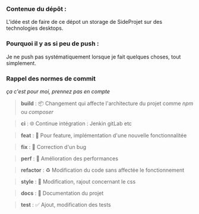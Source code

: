 ### Contenue du dépôt : 
L'idée est de faire de ce dépot un storage de SideProjet sur des technologies desktops.

### Pourquoi il y as si peu de push :
Je ne push pas systématiquement lorsque je fait quelques choses, tout simplement.


### Rappel des normes de commit
_ça c'est pour moi, prennez pas en compte_ 

> **build** : :package: Changement qui affecte l'architecture du projet comme *npm* ou *composer*

> **ci** : :globe_with_meridians: Continue intégration : Jenkin gitLab etc

> **feat** : :construction: Pour feature, implémentation d'une nouvelle fonctionnalitée

> **fix** : :pushpin: Correction d'un bug

> **perf** : :wrench: Amélioration des performances

> **refactor** : :recycle: Modification du code sans affectée le fonctionnement

> **style** : :art: Modification, rajout concernant le css

> **docs** : :page_facing_up: Documentation du projet

> **test** : :white_check_mark: Ajout, modification des tests
